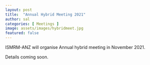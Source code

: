 ```yaml
---
layout: post
title:  "Annual Hybrid Meeting 2021"
author: sal
categories: [ Meetings ]
image: assets/images/hybridmeet.jpg
featured: false
---
```


ISMRM-ANZ will organise Annual hybrid meeting in November 2021.

Details coming soon.
